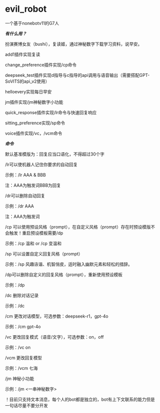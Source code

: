 # evil_robot
一个基于nonebotv11的G7人

***有什么用？***

扮演赛博女友（bushi），复读姬，通过神秘数字下载学习资料，说早安。

add1插件实现复读

change_preference插件实现/cp命令

deepseek_test插件实现d指导与c指导的api调用与语音输出（需要搭配GPT-SoVITS的api_v2使用）

helloevery实现每日早安

jm插件实现/jm神秘数字小功能

quick_response插件实现/lr命令与快速回复响应

sitting_preference实现/sp命令

voice插件实现/vc，/vcm命令

***命令***

默认基准模版为：回复应当口语化，不得超过30个字

/lr可以使机器人记住你要求的自动回复

示例：/lr AAA & BBB

注：AAA为触发词BBB为回复

/dr可以删除自动回复

示例：/dr AAA

注：AAA为触发词
    
/cp 可以使用预设风格（prompt），在自定义风格（prompt）存在时预设模版不会触发！重启预设模板需要/dp

示例：/cp 温和 or /cp 变温和 
    
/sp 可以设置自定义回复风格（prompt）

示例：/sp 风趣诙谐、机智俏皮，适时融入幽默元素和轻松的措辞。
    
/dp可以删除自定义的回复风格（prompt），重新使用预设模板

示例：/dp
    
/dc 删除对话记录

示例：/dc
    
/cm 更改对话模型，可选参数：deepseek-r1，gpt-4o

示例：/cm gpt-4o

/vc 更改回复模式（语音/文字），可选参数：on，off

示例：/vc on

/vcm 更改回复模型

示例：/vcm 七海
    
/jm 神秘小功能

示例：/jm <一串神秘数字>
    
！目前只支持文本消息，每个人的bot都是独立的，bot有上下文联系的能力但是一句话尽量不要分开发
    
